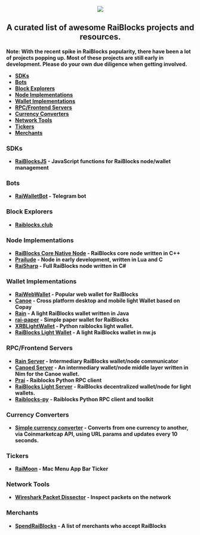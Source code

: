 <p align="center">
  <img src="https://i.imgur.com/CMUz7Ni.png"><b />
  <h2 align="center">A curated list of awesome RaiBlocks projects and resources.</h2>
  <p> Note: With the recent spike in RaiBlocks popularity, there have been a lot of projects popping up. Most of these projects are still early in development. <b>Please do your own due diligence when getting involved.</b></p>
</p>

* [SDKs](#SDKs)
* [Bots](#Bots)
* [Block Explorers](#BlockExplorers)
* [Node Implementations](#NodeImplementations)
* [Wallet Implementations](#WalletImplementations)
* [RPC/Frontend Servers](#RPCServers)
* [Currency Converters](#RaiBlocksCurrencyConverters)
* [Network Tools](#NetworkTools)
* [Tickers](#Tickers)
* [Merchants](#Merchants)

<a name="SDKs"></a>
### SDKs
* [RaiBlocksJS](https://github.com/SergiySW/RaiBlocksJS) - JavaScript functions for RaiBlocks node/wallet management

<a name="Bots"></a>
### Bots
* [RaiWalletBot](https://github.com/SergiySW/RaiWalletBot) - Telegram bot

<a name="BlockExplorers"></a>
### Block Explorers
* [Raiblocks.club](https://www.raiblocks.club)

<a name="NodeImplementations"></a>
### Node Implementations
* [RaiBlocks Core Native Node](https://github.com/clemahieu/raiblocks) - RaiBlocks core node written in C++
* [Prailude](https://github.com/slact/prailude) - Node in early development, written in Lua and C
* [RaiSharp](https://github.com/vardthomas/Aggrex.RaiSharp) - Full RaiBlocks node written in C#

<a name="WalletImplementations"></a>
### Wallet Implementations
* [RaiWebWallet](https://github.com/jaimehgb/RaiWebWallet) - Popular web wallet for RaiBlocks
* [Canoe](https://getcanoe.io) - Cross platform desktop and mobile light Wallet based on Copay
* [Rain](https://github.com/thehen101/Rain) - A light RaiBlocks wallet written in Java
* [rai-paper](https://github.com/Blootoon/rai-paper) - Simple paper wallet for RaiBlocks
* [XRBLightWallet](https://github.com/BenedictThompson/XRBLightWallet) - Python raiblocks light wallet.
* [RaiBlocks Light Wallet](https://github.com/AugustoResende/RaiLightWallet) - A light RaiBlocks wallet in nw.js

<a name="RPCServers"></a>
### RPC/Frontend Servers
* [Rain Server](https://github.com/thehen101/RainServer) - Intermediary RaiBlocks wallet/node communicator
* [Canoed Server](https://github.com/getcanoe/canoed) - An intermediary wallet/node middle layer written in Nim for the Canoe wallet.
* [Prai](https://github.com/jxub/prai) - Raiblocks Python RPC client
* [RaiBlocks Light Server](https://github.com/AugustoResende/RaiLightServer) - RaiBlocks decentralized wallet/node for light wallets.
* [Raiblocks-py](https://github.com/dourvaris/raiblocks-py) - Raiblocks Python RPC client and toolkit

<a name="RaiBlocksCurrencyConverters"></a>
### Currency Converters
* [Simple currency converter](http://raiw.krampe.se/value.html?currency=raiblocks&to=usd&value=100) - Converts from one currency to another, via Coinmarketcap API, using URL params and updates every 10 seconds.

<a name="Tickers"></a>
### Tickers
* [RaiMoon](https://github.com/dannytatom/RaiMoon) - Mac Menu App Bar Ticker

<a name="NetworkTools"></a>
### Network Tools
* [Wireshark Packet Dissector](https://gist.github.com/slact/63571aad31d8f445ac045391a7857ef5) - Inspect packets on the network

<a name="Merchants"></a>
### Merchants
* [SpendRaiBlocks](https://www.spendraiblocks.com/) - A list of merchants who accept RaiBlocks

